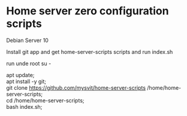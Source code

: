# Home server zero configuration scripts

Debian Server 10

Install git app and get home-server-scripts scripts and run index.sh

run unde root
su -

apt update;\
apt install -y git;\
git clone https://github.com/mysvit/home-server-scripts /home/home-server-scripts;\
cd /home/home-server-scripts;\
bash index.sh;
